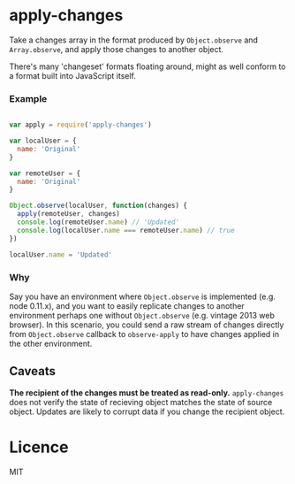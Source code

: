 # apply-changes

Take a changes array in the format produced by `Object.observe` and `Array.observe`, and apply those changes to another object.

There's many 'changeset' formats floating around, might as well conform
to a format built into JavaScript itself.

### Example

```js

var apply = require('apply-changes')

var localUser = {
  name: 'Original'
}

var remoteUser = {
  name: 'Original'
}

Object.observe(localUser, function(changes) {
  apply(remoteUser, changes)
  console.log(remoteUser.name) // 'Updated' 
  console.log(localUser.name === remoteUser.name) // true
})

localUser.name = 'Updated'

```


### Why

Say you have an environment where `Object.observe` is implemented (e.g.
node 0.11.x), and you want to easily replicate changes to another environment
perhaps one without `Object.observe` (e.g. vintage
2013 web browser). In this scenario, you could send a raw stream of changes
directly from `Object.observe` callback to `observe-apply` to have
changes applied in the other environment. 

## Caveats

**The recipient of the changes must be treated as read-only.**
`apply-changes` does not verify the state of recieving object matches the state
of source object. Updates are likely to corrupt data if you change the recipient
object.

# Licence

MIT
